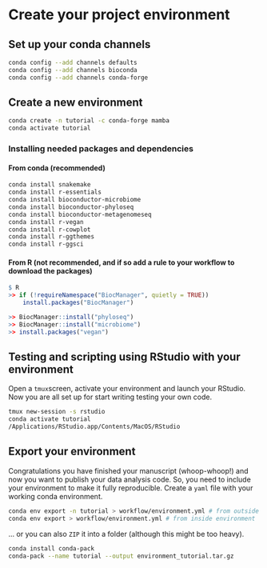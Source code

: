 # Create your project environment

## Set up your conda channels

```bash
conda config --add channels defaults
conda config --add channels bioconda
conda config --add channels conda-forge
```

## Create a new environment

```bash
conda create -n tutorial -c conda-forge mamba
conda activate tutorial
```

### Installing needed packages and dependencies

#### From conda (recommended)

```bash
conda install snakemake 
conda install r-essentials
conda install bioconductor-microbiome
conda install bioconductor-phyloseq
conda install bioconductor-metagenomeseq
conda install r-vegan
conda install r-cowplot
conda install r-ggthemes
conda install r-ggsci
```

#### From R (not recommended, and if so add a rule to your workflow to download the packages)

```R
$ R 
>> if (!requireNamespace("BiocManager", quietly = TRUE))
    install.packages("BiocManager")

>> BiocManager::install("phyloseq")
>> BiocManager::install("microbiome")
>> install.packages("vegan")
```

## Testing and scripting using RStudio with your environment

Open a `tmux`screen, activate your environment and launch your RStudio. Now you are all set up for start writing testing your own code.

```bash
tmux new-session -s rstudio
conda activate tutorial
/Applications/RStudio.app/Contents/MacOS/RStudio
```

## Export your environment

Congratulations you have finished your manuscript (whoop-whoop!) and now you want to publish your data analysis code. So, you need to include your environment to make it fully reproducible.
Create a `yaml` file with your working conda environment.

```bash
conda env export -n tutorial > workflow/environment.yml # from outside environment
conda env export > workflow/environment.yml # from inside environment
```

... or you can also `ZIP` it into a folder (although this might be too heavy).

```bash
conda install conda-pack
conda-pack --name tutorial --output environment_tutorial.tar.gz
```
